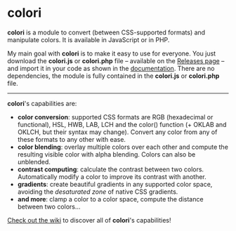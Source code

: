 # colori

**colori** is a module to convert (between CSS-supported formats) and manipulate colors. It is available in JavaScript or in PHP.

My main goal with **colori** is to make it easy to use for everyone. You just download the **colori.js** or **colori.php** file – available on the [Releases page](https://github.com/Remiscan/colori/releases) – and import it in your code as shown in the [documentation](https://github.com/Remiscan/colori/wiki). There are no dependencies, the module is fully contained in the **colori.js** or **colori.php** file.

* * *

**colori**'s capabilities are:

  - **color conversion**: supported CSS formats are RGB (hexadecimal or functional), HSL, HWB, LAB, LCH and the color() function (+ OKLAB and OKLCH, but their syntax may change). Convert any color from any of these formats to any other with ease.
  - **color blending**: overlay multiple colors over each other and compute the resulting visible color with alpha blending. Colors can also be *un*blended.
  - **contrast computing**: calculate the contrast between two colors. Automatically modify a color to improve its contrast with another.
  - **gradients**: create beautiful gradients in any supported color space, avoiding the *desaturated zone* of native CSS gradients.
  - **and more**: clamp a color to a color space, compute the distance between two colors...

[Check out the wiki](https://github.com/Remiscan/colori/wiki) to discover all of **colori**'s capabilities!
